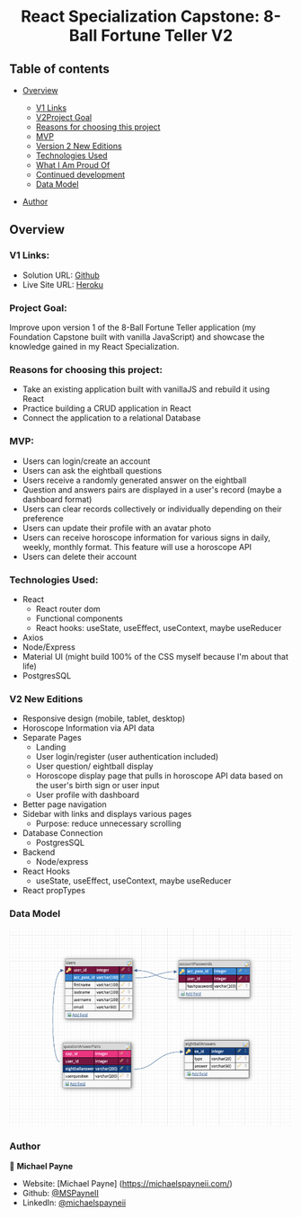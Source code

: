 <h1 align="center">React Specialization Capstone: 8-Ball Fortune Teller V2</h1>

## Table of contents

- [Overview](#overview)

  - [V1 Links](#v1-links)
  - [V2Project Goal](#project-goal)
  - [Reasons for choosing this project](#reasons-for-choosing-this-project)
  - [MVP](#build-features)
  - [Version 2 New Editions](#v2-new-editions)
  - [Technologies Used](#technologies-used)
  - [What I Am Proud Of](#what-i-am-proud-of)
  - [Continued development](#continued-development)
  - [Data Model](#data-model)

- [Author](#author)

## Overview

### V1 Links:

- Solution URL: [Github](https://github.com/MSPayneII/foundations-capstone)
- Live Site URL: [Heroku](https://mpayne-foundation-capstone.herokuapp.com/)

### Project Goal:

Improve upon version 1 of the 8-Ball Fortune Teller application (my Foundation Capstone built with vanilla JavaScript) and showcase the knowledge gained in my React Specialization.

### Reasons for choosing this project:

- Take an existing application built with vanillaJS and rebuild it using React
- Practice building a CRUD application in React
- Connect the application to a relational Database

### MVP:

- Users can login/create an account
- Users can ask the eightball questions
- Users receive a randomly generated answer on the eightball
- Question and answers pairs are displayed in a user's record (maybe a dashboard format)
- Users can clear records collectively or individually depending on their preference
- Users can update their profile with an avatar photo
- Users can receive horoscope information for various signs in daily, weekly, monthly format. This feature will use a horoscope API
- Users can delete their account

### Technologies Used:

- React
  - React router dom
  - Functional components
  - React hooks: useState, useEffect, useContext, maybe useReducer
- Axios
- Node/Express
- Material UI (might build 100% of the CSS myself because I'm about that life)
- PostgresSQL

### V2 New Editions

- Responsive design (mobile, tablet, desktop)
- Horoscope Information via API data
- Separate Pages
  - Landing
  - User login/register (user authentication included)
  - User question/ eightball display
  - Horoscope display page that pulls in horoscope API data based on the user's birth sign or user input
  - User profile with dashboard
- Better page navigation
- Sidebar with links and displays various pages
  - Purpose: reduce unnecessary scrolling
- Database Connection
  - PostgresSQL
- Backend
  - Node/express
- React Hooks
  - useState, useEffect, useContext, maybe useReducer
- React propTypes

### Data Model

![screenshot](screenshot.png)

### Author

👤 **Michael Payne**

- Website: [Michael Payne] (https://michaelspayneii.com/)
- Github: [@MSPayneII](https://github.com/MSPayneII)
- LinkedIn: [@michaelspayneii](https://linkedin.com/in/michaelspayneii)
